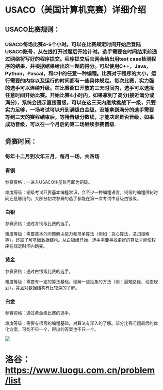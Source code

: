# USACO（美国计算机竞赛）详细介绍

## USACO比赛规则：

### USACO每场比赛4-5个小时。可以在比赛规定时间开始后登陆USACO账号，从在线打开试题后开始计时。选手需要在时间结束前通过网络将写好的程序提交。程序提交后官网会给出用test case检测程序的结果，并根据结果给出这一题的得分。可以使用C++，Java，Python，Pascal，和C中的任意一种编程。比赛对于程序的大小，运行需要的内存以及运行的时间都有一些具体规定。每次比赛，实力强的选手可以连续升级。在比赛窗口开放的三天时间内，选手可以选择任意时间开始比赛。开始比赛4小时内，如果拿到了高分(接近满分或满分)，系统会提示直接晋级，可以在这三天内继续挑战下一级，只要实力足够，一场考试可以升到满级白金级。没能拿到满分的选手需要等到三天的赛程结束后，等待晋级分数线，才能决定是否晋级，如果成功晋级，可以在一个月后的第二场继续参赛晋级.

## **竞赛时间：**

### 每年十二月到次年三月，每月一场，共四场

### 青铜
参赛资格：一进入USACO注册账号即为铜级。

难度等级：铜级考试只要基本编程常识，会至少一种编程语言。铜级的编程限制时间还是够用的，大部分初次参赛的选手都能在第一次考试中晋级白银级。

### 白银
参赛资格：通过青铜级比赛的选手。

难度等级：需要基本的问题解决能力和简单算法（例如：贪心算法，递归搜索等），还需了解基础数据结构。从白银级开始，选手需要寻找更好的算法才能使程序在规定时间内跑完。

### 黄金
参赛资格：通过白银级比赛的选手。

难度等级：需要有一定的算法基础，理解一些抽象的方法（例：最短路径，动态规划），并且对数据结构有比较深的了解。

### 白金
参赛资格：通过黄金级比赛的选手。

难度等级：需要有很高的编程基础，对算法有深入的了解。部分比赛问题最后的优化方案，可能不只一个，得出的答案也不只一个。


![](https://img-blog.csdnimg.cn/img_convert/b485bafd1d1a0bda0d00941d04ba24da.png)


# 洛谷：https://www.luogu.com.cn/problem/list
